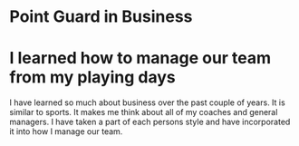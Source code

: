 # Point Guard in Business 
 
# I learned how to manage our team from my playing days

I have learned so much about business over the past couple of years.  It is similar to sports.  It makes me think about all of my coaches and general managers.  I 
have taken a part of each persons style and have incorporated it into how I manage our team.

